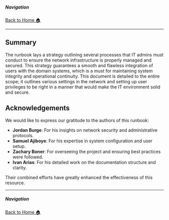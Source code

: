 ##### Navigation

[Back to Home 🏠](../README.md)

---

## Summary

The runbook lays a strategy outlining several processes that IT admins must conduct to ensure the network infrastructure is properly managed and secured. This strategy guarantees a smooth and flawless integration of users with the domain systems, which is a must for maintaining system integrity and operational continuity. This document is detailed to the entire scope; it outlines various settings in the network and setting up user privileges to be right in a manner that would make the IT environment solid and secure.

## Acknowledgements

We would like to express our gratitude to the authors of this runbook:

- **Jordan Burge**: For his insights on network security and administrative protocols.
- **Samuel Ajiboye**: For his expertise in system configuration and user setup.
- **Zachary Boner**: For overseeing the project and ensuring best practices were followed.
- **Ivan Arias**: For his detailed work on the documentation structure and clarity.

Their combined efforts have greatly enhanced the effectiveness of this resource.

---

##### Navigation

[Back to Home 🏠](../README.md)
